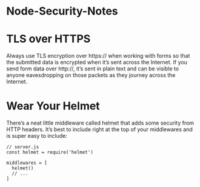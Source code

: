 # Node-Security-Notes

# TLS over HTTPS

Always use TLS encryption over https:// when working with forms so that the submitted data is encrypted when it’s sent 
across the Internet. If you send form data over http://, it’s sent in plain text and can be visible to anyone eavesdropping 
on those packets as they journey across the Internet.

# Wear Your Helmet

There’s a neat little middleware called helmet that adds some security from HTTP headers. 
It’s best to include right at the top of your middlewares and is super easy to include:

```
// server.js
const helmet = require('helmet')

middlewares = [
  helmet()
  // ...
]
```


